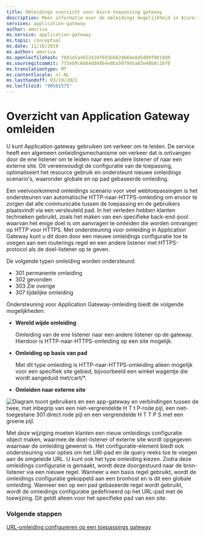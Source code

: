 ```yaml
---
title: Omleidings overzicht voor Azure-toepassing gateway
description: Meer informatie over de omleidings mogelijkheid in Azure-toepassing gateway om verkeer dat is ontvangen op de ene listener, om te leiden naar een andere listener of een externe site.
services: application-gateway
author: amsriva
ms.service: application-gateway
ms.topic: conceptual
ms.date: 11/16/2019
ms.author: amsriva
ms.openlocfilehash: fb01d5a4923410f693b682d66be8d5d09f9019d0
ms.sourcegitcommit: 772eb9c6684dd4864e0ba507945a83e48b8c16f0
ms.translationtype: MT
ms.contentlocale: nl-NL
ms.lasthandoff: 03/19/2021
ms.locfileid: "90561575"
---
```

# <a name="application-gateway-redirect-overview"></a>Overzicht van Application Gateway omleiden

U kunt Application gateway gebruiken om verkeer om te leiden.  De service heeft een algemeen omleidingsmechanisme om verkeer dat is ontvangen door de ene listener om te leiden naar een andere listener of naar een externe site. Dit vereenvoudigt de configuratie van de toepassing, optimaliseert het resource gebruik en ondersteunt nieuwe omleidings scenario's, waaronder globale en op pad gebaseerde omleiding.

Een veelvoorkomend omleidings scenario voor veel webtoepassingen is het ondersteunen van automatische HTTP-naar-HTTPS-omleiding om ervoor te zorgen dat alle communicatie tussen de toepassing en de gebruikers plaatsvindt via een versleuteld pad. In het verleden hebben klanten technieken gebruikt, zoals het maken van een specifieke back-end-pool waarvan het enige doel is om aanvragen te omleiden die worden ontvangen op HTTP voor HTTPS. Met ondersteuning voor omleiding in Application Gateway kunt u dit doen door een nieuwe omleidings configuratie toe te voegen aan een routerings regel en een andere listener met HTTPS-protocol als de doel-listener op te geven.

De volgende typen omleiding worden ondersteund:

- 301 permanente omleiding
- 302 gevonden
- 303 Zie overige
- 307 tijdelijke omleiding

Ondersteuning voor Application Gateway-omleiding biedt de volgende mogelijkheden:

-  **Wereld wijde omleiding**

   Omleiding van de ene listener naar een andere listener op de gateway. Hierdoor is HTTP-naar-HTTPS-omleiding op een site mogelijk.
- **Omleiding op basis van pad**

   Met dit type omleiding is HTTP-naar-HTTPS-omleiding alleen mogelijk voor een specifiek site gebied, bijvoorbeeld een winkel wagentje die wordt aangeduid met/cart/*.
- **Omleiden naar externe site**

![Diagram toont gebruikers en een app-gateway en verbindingen tussen de twee, met inbegrip van een niet-vergrendelde H T t P-rode pijl, een niet-toegestane 301 direct rode pijl en een vergrendelde H T T P S met een groene pijl.](./media/redirect-overview/redirect.png)

Met deze wijziging moeten klanten een nieuw omleidings configuratie object maken, waarmee de doel-listener of externe site wordt opgegeven waarnaar de omleiding gewenst is. Het configuratie-element biedt ook ondersteuning voor opties om het URI-pad en de query reeks toe te voegen aan de omgeleide URL. U kunt ook het type omleiding kiezen. Zodra deze omleidings configuratie is gemaakt, wordt deze doorgestuurd naar de bron-listener via een nieuwe regel. Wanneer u een basis regel gebruikt, wordt de omleidings configuratie gekoppeld aan een bronhost en is dit een globale omleiding. Wanneer een op een pad gebaseerde regel wordt gebruikt, wordt de omleidings configuratie gedefinieerd op het URL-pad met de toewijzing. Dit geldt alleen voor het specifieke pad van een site.

### <a name="next-steps"></a>Volgende stappen

[URL-omleiding configureren op een toepassings gateway](tutorial-url-redirect-powershell.md)

